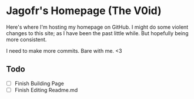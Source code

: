 # Jagofr's Homepage (The V0id)
Here's where I'm hosting my homepage on GitHub. I might do some violent changes to this site; as I have been the past little while. But hopefully being more consistent.

I need to make more commits. Bare with me. <3

## Todo
- [ ] Finish Building Page
- [ ] Finish Editing Readme.md